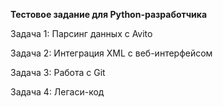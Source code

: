**Тестовое задание для Python-разработчика**

Задача 1: Парсинг данных с Avito

Задача 2: Интеграция XML с веб-интерфейсом

Задача 3: Работа с Git

Задача 4: Легаси-код 
